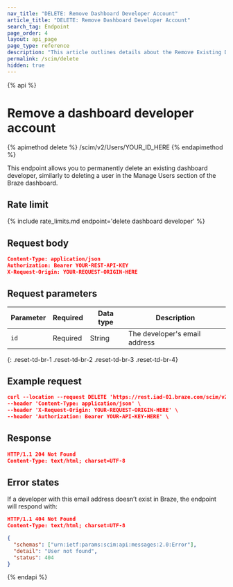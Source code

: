 ```yaml
---
nav_title: "DELETE: Remove Dashboard Developer Account"
article_title: "DELETE: Remove Dashboard Developer Account"
search_tag: Endpoint
page_order: 4
layout: api_page
page_type: reference
description: "This article outlines details about the Remove Existing Developer Account Endpoint."
permalink: /scim/delete
hidden: true
---
```


{% api %}
# Remove a dashboard developer account
{% apimethod delete %}
/scim/v2/Users/YOUR_ID_HERE
{% endapimethod %}

This endpoint allows you to permanently delete an existing dashboard developer, similarly to deleting a user in the Manage Users section of the Braze dashboard.

## Rate limit

{% include rate_limits.md endpoint='delete dashboard developer' %}

## Request body

```json
Content-Type: application/json
Authorization: Bearer YOUR-REST-API-KEY
X-Request-Origin: YOUR-REQUEST-ORIGIN-HERE
```

## Request parameters

| Parameter | Required | Data type | Description |
| --------- | -------- | --------- | ----------- |
| `id` | Required | String | The developer's email address |
{: .reset-td-br-1 .reset-td-br-2 .reset-td-br-3  .reset-td-br-4}

## Example request
```json
curl --location --request DELETE 'https://rest.iad-01.braze.com/scim/v2/Users/user@test.com' \
--header 'Content-Type: application/json' \
--header 'X-Request-Origin: YOUR-REQUEST-ORIGIN-HERE' \
--header 'Authorization: Bearer YOUR-API-KEY-HERE' \
```
## Response
```json
HTTP/1.1 204 Not Found
Content-Type: text/html; charset=UTF-8
```
## Error states
If a developer with this email address doesn’t exist in Braze, the endpoint will respond with:
```json
HTTP/1.1 404 Not Found
Content-Type: text/html; charset=UTF-8

{
  "schemas": ["urn:ietf:params:scim:api:messages:2.0:Error"],
  "detail": "User not found",
  "status": 404
}
```
{% endapi %}
